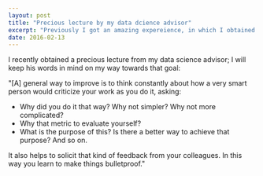 ```yaml
---
layout: post
title: "Precious lecture by my data dcience advisor"
excerpt: "Previously I got an amazing expereience, in which I obtained some precious advices from a kind data science master. Now I review them everytime when I am performing a data science project."
date: 2016-02-13
---
```


I recently obtained a precious lecture from my data science advisor; I will keep his words in mind on my way towards that goal:

"[A] general way to improve is to think constantly about how a very smart person would criticize your work as you do it, asking: 

- Why did you do it that way? Why not simpler? Why not more complicated? 
- Why that metric to evaluate yourself? 
- What is the purpose of this? Is there a better way to achieve that purpose? And so on. 

It also helps to solicit that kind of feedback from your colleagues. In this way you learn to make things bulletproof."
